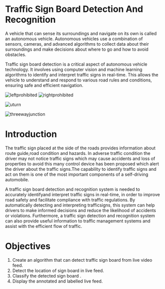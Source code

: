 # Traffic Sign Board Detection And Recognition

  A vehicle that can sense its surroundings and navigate on its own is called an autonomous vehicle. Autonomous vehicles use a combination of sensors, cameras, and advanced algorithms to collect data about their surroundings and make decisions about where to go and how to avoid obstacles.
  
  Traffic sign board detection is a critical aspect of autonomous vehicle technology. It involves using computer vision and machine learning algorithms to identify and interpret traffic signs in real-time. This allows the vehicle to understand and respond to various road rules and conditions, ensuring safe and efficient navigation.

![leftprohibited](https://user-images.githubusercontent.com/79542776/227910492-d0be6e5a-11c6-47da-a858-4988d9d96ee2.png)
![rightprohibited](https://user-images.githubusercontent.com/79542776/227911678-c3a93801-2683-42ca-bea9-b1f8446c314a.png)

![uturn](https://user-images.githubusercontent.com/79542776/227910727-c5c1c25f-88e0-4b1d-a195-f2b22f9a3d57.png)

![threewayjunction](https://user-images.githubusercontent.com/79542776/227910752-23874b06-5d2c-4869-8662-99ee20154d6c.png)


# Introduction
The traffic sign placed at the side of the roads provides information about route guide,road condition and hazards. In adverse traffic condition the driver may not notice traffic signs which may cause accidents and loss of properties to avoid this many control device has been proposed which alert the driver about the traffic signs.The capability to identify traffic signs and act on them is one of the most important components of a self-driving
automobile.

A traffic sign board detection and recognition system is needed to accurately identifyand interpret traffic signs in real-time, in order to improve road safety and facilitate compliance with traffic regulations. By automatically detecting and interpreting trafficsigns, this system can help drivers to make informed decisions and reduce the likelihood of accidents or violations. Furthermore, a traffic sign detection and recognition system can also provide useful information to traffic management systems and assist with the efficient flow of traffic.

# Objectives
1. Create an algorithm that can detect traffic sign board from live video feed.
2. Detect the location of sign board in live feed.
3. Classify the detected sign board .
4. Display the annotated and labelled live feed.
